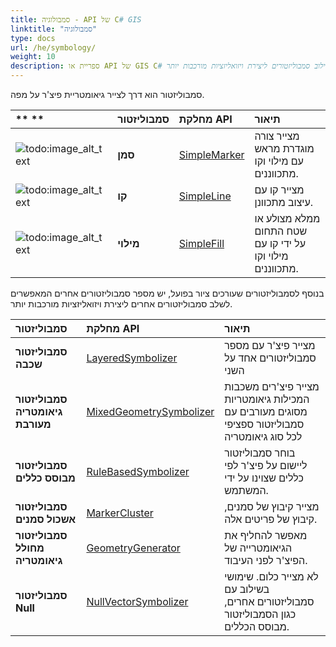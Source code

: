 ```yaml
---
title: סמבולוגיה - API של C# GIS
linktitle: "סמבולוגיה"
type: docs
url: /he/symbology/
weight: 10
description: ספריית או API של GIS C# תומכת בסמבוליזטורים לציור גיאומטריית פיצ'רים כמו סמן, קו, מילוי ושילוב סמבוליזטורים ליצירת ויזואליזציות מורכבות יותר.
---
```


סמבוליזטור הוא דרך לצייר גיאומטריית פיצ'ר על מפה.

|** **|**סמבוליזטור**|**מחלקת API**|**תיאור**|
| :- | :- | :- | :- |
|![todo:image_alt_text](symbology_1.png)|**סמן**|[SimpleMarker](https://reference.aspose.com/gis/net/aspose.gis.rendering.symbolizers/simplemarker)|מצייר צורה מוגדרת מראש עם מילוי וקו מתכווננים. |
|![todo:image_alt_text](symbology_2.png)|**קו**|[SimpleLine](https://reference.aspose.com/gis/net/aspose.gis.rendering.symbolizers/simpleline)|מצייר קו עם עיצוב מתכוונן.|
|![todo:image_alt_text](symbology_3.png)|**מילוי**|[SimpleFill](https://reference.aspose.com/gis/net/aspose.gis.rendering.symbolizers/simplefill)|ממלא מצולע או שטח התחום על ידי קו עם מילוי וקו מתכווננים.|
בנוסף לסמבוליזטורים שעורכים ציור בפועל, יש מספר סמבוליזטורים אחרים המאפשרים לשלב סמבוליזטורים אחרים ליצירת ויזואליזציות מורכבות יותר.

|**סמבוליזטור**|**מחלקת API**|**תיאור**|
| :- | :- | :- |
|**סמבוליזטור שכבה**|[LayeredSymbolizer](https://reference.aspose.com/gis/net/aspose.gis.rendering.symbolizers/layeredsymbolizer)|מצייר פיצ'ר עם מספר סמבוליזטורים אחד על השני|
|**סמבוליזטור גיאומטריה מעורבת**|[MixedGeometrySymbolizer](https://reference.aspose.com/gis/net/aspose.gis.rendering.symbolizers/mixedgeometrysymbolizer)|מצייר פיצ'רים משכבות המכילות גיאומטריות מסוגים מעורבים עם סמבוליזטור ספציפי לכל סוג גיאומטריה|
|**סמבוליזטור מבוסס כללים**|[RuleBasedSymbolizer](https://reference.aspose.com/gis/net/aspose.gis.rendering.symbolizers/rulebasedsymbolizer)|בוחר סמבוליזטור ליישום על פיצ'ר לפי כללים שצוינו על ידי המשתמש.|
|**סמבוליזטור אשכול סמנים**|[MarkerCluster](https://reference.aspose.com/gis/net/aspose.gis.rendering.symbolizers/markercluster)|מצייר קיבוץ של סמנים, קיבוץ של פריטים אלה.|
|**סמבוליזטור מחולל גיאומטריה**|[GeometryGenerator](https://reference.aspose.com/gis/net/aspose.gis.rendering.symbolizers/geometrygenerator)|מאפשר להחליף את הגיאומטרייה של הפיצ'ר לפני העיבוד.|
|**סמבוליזטור Null**|[NullVectorSymbolizer](https://reference.aspose.com/gis/net/aspose.gis.rendering.symbolizers/nullvectorsymbolizer)|לא מצייר כלום. שימושי בשילוב עם סמבוליזטורים אחרים, כגון הסמבוליזטור מבוסס הכללים.|
